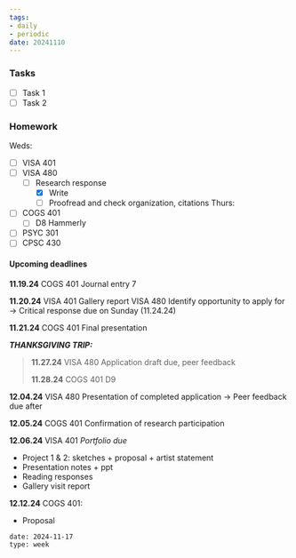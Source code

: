 ```yaml
---
tags:
- daily
- periodic
date: 20241110
---
```


### Tasks
- [ ] Task 1
- [ ] Task 2

### Homework
Weds:
- [ ] VISA 401
- [ ] VISA 480
	- [ ] Research response
		- [x] Write
		- [ ] Proofread and check organization, citations
Thurs:
- [ ] COGS 401
	- [ ] D8 Hammerly
- [ ] PSYC 301
- [ ] CPSC 430

#### Upcoming deadlines

**11.19.24**
COGS 401 Journal entry 7

**11.20.24**
VISA 401 Gallery report
VISA 480 Identify opportunity to apply for
→ Critical response due on Sunday (11.24.24)

**11.21.24**
COGS 401 Final presentation

***THANKSGIVING TRIP:***
> **11.27.24**
> VISA 480 Application draft due, peer feedback
> 
> **11.28.24**
> COGS 401 D9

**12.04.24**
VISA 480 Presentation of completed application
→ Peer feedback due after

**12.05.24**
COGS 401 Confirmation of research participation


**12.06.24**
VISA 401 *Portfolio due*
- Project 1 & 2: sketches + proposal + artist statement
- Presentation notes + ppt 
- Reading responses 
- Gallery visit report

**12.12.24**
COGS 401:
- Proposal

```gEvent
date: 2024-11-17
type: week
```


